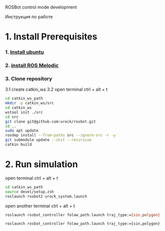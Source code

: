 ROSBot control mode development 

Инструкция по работе

# 1. Install Prerequisites
### 1. [Install ubuntu](http://wiki.ros.org/melodic/Installation/Ubuntu) 
### 2. [install ROS Melodic](https://wiki.ros.org/melodic/Installation/Ubuntu)
### 3. Clone repository 
3.1 create catkin_ws
3.2 open terminal ctrl + alt + t
```bash
cd catkin_ws_path
mkdir -p catkin_ws/src
cd catkin_ws
wstool init ./src
cd src
git clone git@github.com:urock/rosbot.git 
cd ..
sudo apt update
rosdep install --from-paths src --ignore-src -r -y 
git submodule update --init --recursive 
catkin build
```
# 2. Run simulation
open terminal ctrl + alt + t
```bash
cd catkin_ws_path
source devel/setup.zsh
roslaunch rosbot2 urock_system.launch
```
open another terminal ctrl + alt + t
```bash
roslaunch rosbot_controller folow_path.launch traj_type:={sin,polygon}
```
    roslaunch rosbot_controller folow_path.launch traj_type:={sin,polygon}
